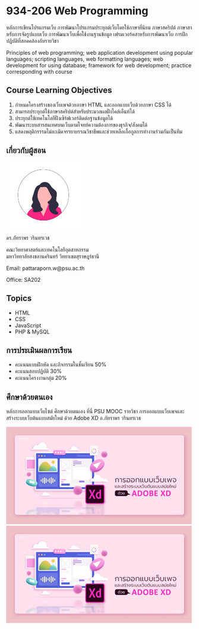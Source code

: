 # 934-206 Web Programming

<p>
      หลักการเขียนโปรแกรมเว็บ การพัฒนาโปรแกรมประยุกต์เว็บโดยใช้ภาษาที่นิยม
      ภาษาสคริปต์ ภาษาสาหรับการจัดรูปแบบเว็บ การพัฒนาเว็บเพื่อใช้งานฐานข้อมูล
      เฟรมเวอร์คสาหรับการพัฒนาเว็บ การฝึกปฏิบัติที่สอดคล้องกับรายวิชา
</p>

<p>
      Principles of web programming; web application development using popular
      languages; scripting languages, web formatting languages; web development
      for using database; framework for web development; practice corresponding
      with course
</p>

## Course Learning Objectives

<ol>
      <li>
        กำหนดโครงสร้างของเว็บเพจด้วยภาษา HTML และออกแบบเว็บด้วยภาษา CSS ได้
      </li>
      <li>สามารถประยุกต์ใช้ภาษาสคริปต์สำหรับประมวลผลฝั่งไคล์เอ็นท์ได้</li>
      <li>ประยุกต์ใช้เทคโนโลยีฝั่งเซิร์ฟเวอร์ติดต่อฐานข้อมูลได้</li>
      <li>พัฒนาระบบสารสนเทศบนเว็บตามโจทย์ความต้องการของธุรกิจ/สังคมได้</li>
      <li>
        แสดงพฤติกรรรมไม่ละเมิดจรรยาบรรณวิชาชีพและช่วยเหลือเกื้อกูลการทำงานร่วมกันเป็นทีม
      </li>
</ol>

## เกี่ยวกับผู้สอน

<img src="images/teacher.png" alt="Teacher" width="200px" />
<p>ดร.ภัทราพร วรินทรเวช</p>
<p>
      คณะวิทยาศาสตร์และเทคโนโลยีอุตสาหกรรม<br />
      มหาวิทยาลัยสงขลานครินทร์ วิทยาเขตสุราษฎร์ธานี
</p>
<p>Email: pattaraporn.w@psu.ac.th</p>
<p>Office: SA202</p>

## Topics

<ul>
      <li>HTML</li>
      <li>CSS</li>
      <li>JavaScript</li>
      <li>PHP & MySQL</li>
</ul>

## การประเมินผลการเรียน

<ul>
      <li>คะแนนแบบฝึกหัด และกิจกรรมในชั้นเรียน 50%</li>
      <li>คะแนนสอบปฏิบัติ 30%</li>
      <li>คะแนนโครงงานกลุ่ม 20%</li>
</ul>

## ศึกษาด้วยตนเอง

<p>
หลักการออกแบบเว็บไซต์ ศึกษาด้วยตนเอง ที่นี่ PSU MOOC รายวิชา
การออกแบบเว็บเพจและสร้างระบบเว็บต้นแบบสมัยใหม่ ด้วย Adobe XD อ.ภัทราพร วรินทรเวช
</p>
 <a href="https://mooc.psu.ac.th/psumooc-640078/"
        ><img src="images/psumooc.jpg" alt="PSUMOOC" width="500px"
      /></a>
<img src="images/psumooc.jpg" alt="PSUMOOC" width="500px"/>

